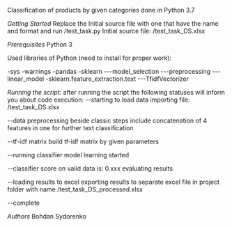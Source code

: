 Classification of products by given categories
done in Python 3.7

*Getting Started*
Replace the Initial source file with one that have the name and format and run /test_task.py
Initial source file: /test_task_DS.xlsx

*Prerequisites*
Python 3

Used libraries of Python (need to install for proper work):

-sys
-warnings
-pandas
-sklearn
---model_selection
---preprocessing
---linear_model
-sklearn.feature_extraction.text
---TfidfVectorizer

*Running the script:*
after running the script the following statuses will inform you about code execution:
--starting to load data
importing file: /test_task_DS.xlsx

--data preprocessing
beside classic steps include concatenation of 4 features in one for further text classification

--tf-idf matrix
build tf-idf matrix by given parameters

--running classifier
model learning started

--classifier score on valid data is:  0.xxx
evaluating results

--loading results to excel
exporting results to separate excel file in project folder with name /test_task_DS_processed.xlsx

--complete


*Authors*
Bohdan Sydorenko
